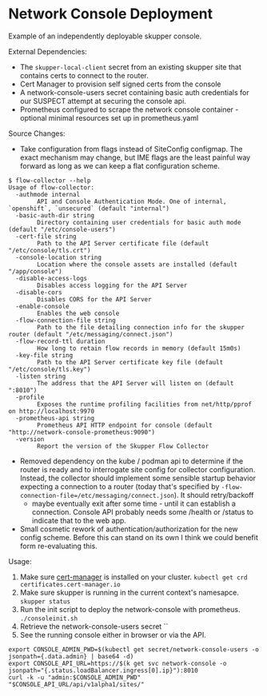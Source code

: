# Network Console Deployment

Example of an independently deployable skupper console.


External Dependencies:

* The `skupper-local-client` secret from an existing skupper site that contains
  certs to connect to the router.
* Cert Manager to provision self signed certs from the console
* A network-console-users secret containing basic auth credentials for our
  SUSPECT attempt at securing the console api.
* Prometheus configured to scrape the network console container - optional
  minimal resources set up in prometheus.yaml

Source Changes:

* Take configuration from flags instead of SiteConfig configmap. The exact
  mechanism may change, but IME flags are the least painful way forward as long
  as we can keep a flat configuration scheme.
```
$ flow-collector --help
Usage of flow-collector:
  -authmode internal
        API and Console Authentication Mode. One of internal, `openshift`, `unsecured` (default "internal")
  -basic-auth-dir string
        Directory containing user credentials for basic auth mode (default "/etc/console-users")
  -cert-file string
        Path to the API Server certificate file (default "/etc/console/tls.crt")
  -console-location string
        Location where the console assets are installed (default "/app/console")
  -disable-access-logs
        Disables access logging for the API Server
  -disable-cors
        Disables CORS for the API Server
  -enable-console
        Enables the web console
  -flow-connection-file string
        Path to the file detailing connection info for the skupper router (default "/etc/messaging/connect.json")
  -flow-record-ttl duration
        How long to retain flow records in memory (default 15m0s)
  -key-file string
        Path to the API Server certificate key file (default "/etc/console/tls.key")
  -listen string
        The address that the API Server will listen on (default ":8010")
  -profile
        Exposes the runtime profiling facilities from net/http/pprof on http://localhost:9970
  -prometheus-api string
        Prometheus API HTTP endpoint for console (default "http://network-console-prometheus:9090")
  -version
        Report the version of the Skupper Flow Collector
```
* Removed dependency on the kube / podman api to determine if the router is
  ready and to interrogate site config for collector configuration. Instead,
  the collector should implement some sensible startup behavior expecting a
  connection to a router (today that's specified by
  `-flow-connection-file=/etc/messaging/connect.json`). It should retry/backoff
  - maybe eventually exit after some time - until it can establish a
  connection. Console API probably needs some /health or /status to indicate
  that to the web app.
* Small cosmetic rework of authentication/authorization for the new config
  scheme. Before this can stand on its own I think we could benefit form
  re-evaluating this.

Usage:

1. Make sure [cert-manager](https://cert-manager.io/) is installed on your cluster. `kubectl get crd certificates.cert-manager.io`
1. Make sure skupper is running in the current context's namesapce. `skupper status`
1. Run the init script to deploy the network-console with prometheus. `./consoleinit.sh`
1. Retrieve the network-console-users secret ``
1. See the running console either in browser or via the API.
```
export CONSOLE_ADMIN_PWD=$(kubectl get secret/network-console-users -o jsonpath={.data.admin} | base64 -d)
export CONSOLE_API_URL=https://$(k get svc network-console -o jsonpath="{.status.loadBalancer.ingress[0].ip}"):8010
curl -k -u "admin:$CONSOLE_ADMIN_PWD" "$CONSOLE_API_URL/api/v1alpha1/sites/"
```

